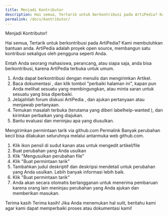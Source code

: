 ```yaml
---
title: Menjadi Kontributor
description: Hai semua, Tertarik untuk berkontribusi pada ArtiPedia? Kami membutuhkan bantuan anda. ArtiPedia adalah proyek open source, membangun satu kontribusi sekaligus oleh pengguna seperti Anda.
permalink: /docs/kontributor/
---
```


Menjadi Kontributor!

Hai semua, Tertarik untuk berkontribusi pada ArtiPedia? Kami membutuhkan bantuan anda. ArtiPedia adalah proyek open source, membangun satu kontribusi sekaligus oleh pengguna seperti Anda.

Entah Anda seorang mahasiswa, perancang, atau siapa saja, anda bisa berkontribusi, karena ArtiPedia terbuka untuk umum. 

1. Anda dapat berkontribusi dengan menulis dan mengirimkan Artikel.
2. Baca dokumentasi , dan klik tombol "perbaiki halaman ini", kapan pun Anda melihat sesuatu yang membingungkan, atau minta saran untuk sesuatu yang bisa diperbaiki.
3. Jelajahilah forum diskusi ArtiPedia , dan ajukan pertanyaan atau menjawab pertanyaan.
5. Temukan masalah terbuka (terutama yang diberi labelhelp-wanted ), dan kirimkan perbaikan yang diajukan. 
6. Bantu evaluasi dan meninjau apa yang diusulkan.

Mengirimkan permintaan tarik via github.com Permalink
Banyak perubahan kecil bisa dilakukan seluruhnya melalui antarmuka web github.com.

1. Klik ikon pensil di sudut kanan atas untuk mengedit artikel/file
2. Buat perubahan yang Anda usulkan
3. Klik "Mengusulkan perubahan file"
4. Klik "Buat permintaan tarik"
5. Tambahkan judul deskriptif dan deskripsi mendetail untuk perubahan yang Anda usulkan. Lebih banyak informasi lebih baik.
6. Klik "Buat permintaan tarik"
7. Anda akan secara otomatis berlangganan untuk menerima pembaruan karena orang lain meninjau perubahan yang Anda ajukan dan memberikan masukan.

Terima kasih 
Terima kasih! Jika Anda menemukan hal sulit, beritahu kami agar kami dapat memperbaiki proses atau dokumentasi kami!
